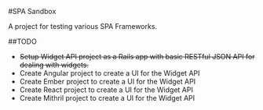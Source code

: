 #SPA Sandbox

A project for testing various SPA Frameworks.

##TODO

* ~~Setup Widget API project as a Rails app with basic RESTful JSON API for dealing with widgets.~~
* Create Angular project to create a UI for the Widget API
* Create Ember project to create a UI for the Widget API
* Create React project to create a UI for the Widget API
* Create Mithril project to create a UI for the Widget API
